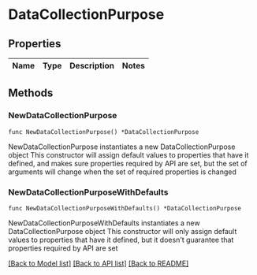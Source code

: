 # DataCollectionPurpose

## Properties

Name | Type | Description | Notes
------------ | ------------- | ------------- | -------------

## Methods

### NewDataCollectionPurpose

`func NewDataCollectionPurpose() *DataCollectionPurpose`

NewDataCollectionPurpose instantiates a new DataCollectionPurpose object
This constructor will assign default values to properties that have it defined,
and makes sure properties required by API are set, but the set of arguments
will change when the set of required properties is changed

### NewDataCollectionPurposeWithDefaults

`func NewDataCollectionPurposeWithDefaults() *DataCollectionPurpose`

NewDataCollectionPurposeWithDefaults instantiates a new DataCollectionPurpose object
This constructor will only assign default values to properties that have it defined,
but it doesn't guarantee that properties required by API are set


[[Back to Model list]](../README.md#documentation-for-models) [[Back to API list]](../README.md#documentation-for-api-endpoints) [[Back to README]](../README.md)



